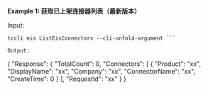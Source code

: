 **Example 1: 获取已上架连接器列表（最新版本）**



Input: 

```
tccli eis ListEisConnectors --cli-unfold-argument ```

Output: 
```
{
    "Response": {
        "TotalCount": 0,
        "Connectors": [
            {
                "Product": "xx",
                "DisplayName": "xx",
                "Company": "xx",
                "ConnectorName": "xx",
                "CreateTime": 0
            }
        ],
        "RequestId": "xx"
    }
}
```

